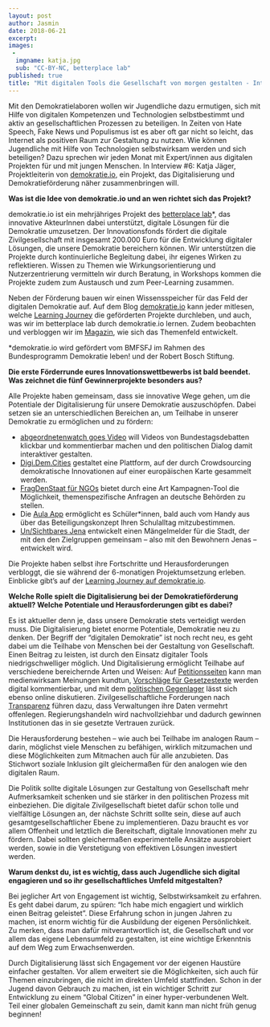 ```yaml
---
layout: post
author: Jasmin
date: 2018-06-21
excerpt: 
images:
 - 
  imgname: katja.jpg
  sub: "CC-BY-NC, betterplace lab"
published: true
title: "Mit digitalen Tools die Gesellschaft von morgen gestalten - Interview mit demokratie.io"
---
```


Mit den Demokratielaboren wollen wir Jugendliche dazu ermutigen, sich mit Hilfe von digitalen Kompetenzen und Technologien selbstbestimmt und aktiv an gesellschaftlichen Prozessen zu beteiligen. In Zeiten von Hate Speech, Fake News und Populismus ist es aber oft gar nicht so leicht, das Internet als positiven Raum zur Gestaltung zu nutzen. Wie können Jugendliche mit Hilfe von Technologien selbstwirksam werden und sich beteiligen? Dazu sprechen wir jeden Monat mit Expert/innen aus digitalen Projekten für und mit jungen Menschen. In Interview #6: Katja Jäger, Projektleiterin von [demokratie.io](http://demokratie.io), ein Projekt, das Digitalisierung und Demokratieförderung näher zusammenbringen will.

**Was ist die Idee von demokratie.io und an wen richtet sich das Projekt?**
 
demokratie.io ist ein mehrjähriges Projekt des [betterplace lab](http://www.betterplace-lab.org/de/)*, das innovative AkteurInnen dabei unterstützt, digitale Lösungen für die Demokratie umzusetzen. Der Innovationsfonds fördert die digitale Zivilgesellschaft mit insgesamt 200.000 Euro für die Entwicklung digitaler Lösungen, die unsere Demokratie bereichern können. Wir unterstützen die Projekte durch kontinuierliche Begleitung dabei, ihr eigenes Wirken zu reflektieren. Wissen zu Themen wie Wirkungsorientierung und Nutzerzentrierung vermitteln wir durch Beratung, in Workshops kommen die Projekte zudem zum Austausch und zum Peer-Learning zusammen.
 
Neben der Förderung bauen wir einen Wissensspeicher für das Feld der digitalen Demokratie auf. Auf dem Blog [demokratie.io](https://demokratie.io/) kann jeder mitlesen, welche [Learning Journey](https://demokratie.io/learning-journey/) die geförderten Projekte durchleben, und auch, was wir im betterplace lab durch demokratie.io lernen. Zudem beobachten und verbloggen wir im [Magazin](https://demokratie.io/magazin/), wie sich das Themenfeld entwickelt.
 
*demokratie.io wird gefördert vom BMFSFJ im Rahmen des Bundesprogramm Demokratie leben! und der Robert Bosch Stiftung.

**Die erste Förderrunde eures Innovationswettbewerbs ist bald beendet. Was zeichnet die fünf Gewinnerprojekte besonders aus?**
 
Alle Projekte haben gemeinsam, dass sie innovative Wege gehen, um die Potentiale der Digitalisierung für unsere Demokratie auszuschöpfen. Dabei setzen sie an unterschiedlichen Bereichen an, um Teilhabe in unserer Demokratie zu ermöglichen und zu fördern:
 
- [abgeordnetenwatch goes Video](https://www.abgeordnetenwatch.de/) will Videos von Bundestagsdebatten klickbar und kommentierbar machen und den politischen Dialog damit interaktiver gestalten.  
- [Digi.Dem.Cities](https://euroalter.com/) gestaltet eine Plattform, auf der durch Crowdsourcing  demokratische Innovationen auf einer europäischen Karte gesammelt werden.
-  [FragDenStaat für NGOs](https://fragdenstaat.de/) bietet durch eine Art Kampagnen-Tool die Möglichkeit, themenspezifische Anfragen an deutsche Behörden zu stellen.
- Die [Aula App](http://aula-blog.website/) ermöglicht es Schüler*innen, bald auch vom Handy aus über das Beteiligungskonzept Ihren Schulalltag mitzubestimmen.
- [Un/Sichtbares Jena](https://twitter.com/SagsJena) entwickelt einen Mängelmelder für die Stadt, der mit den den Zielgruppen gemeinsam – also mit den Bewohnern Jenas – entwickelt wird.
 
Die Projekte haben selbst ihre Fortschritte und Herausforderungen verbloggt, die sie während der 6-monatigen Projektumsetzung erleben. Einblicke gibt’s auf der [Learning Journey auf demokratie.io](https://demokratie.io/learning-journey/).
 
**Welche Rolle spielt die Digitalisierung bei der Demokratieförderung aktuell? Welche Potentiale und Herausforderungen gibt es dabei?**
 
Es ist aktueller denn je, dass unsere Demokratie stets verteidigt werden muss. Die Digitalisierung bietet enorme Potentiale, Demokratie neu zu denken. Der Begriff der “digitalen Demokratie” ist noch recht neu, es geht dabei um die Teilhabe von Menschen bei der Gestaltung von Gesellschaft. Einen Beitrag zu leisten, ist durch den Einsatz digitaler Tools niedrigschwelliger möglich. Und Digitalisierung ermöglicht Teilhabe auf verschiedene bereichernde Arten und Weisen: Auf [Petitionsseiten](https://www.openpetition.de/) kann man medienwirksam Meinungen kundtun, [Vorschläge für Gesetzestexte](https://digitalcharta.eu/diskussion/) werden digital kommentierbar, und mit dem [politischen Gegenlager](https://www.lasst-uns-streiten.de/) lässt sich ebenso online diskutieren. Zivilgesellschaftliche Forderungen nach [Transparenz](https://fragdenstaat.de/) führen dazu, dass Verwaltungen ihre Daten vermehrt offenlegen. Regierungshandeln wird nachvollziehbar und dadurch gewinnen Institutionen das in sie gesetzte Vertrauen zurück.
 
Die Herausforderung bestehen – wie auch bei Teilhabe im analogen Raum – darin, möglichst viele Menschen zu befähigen, wirklich mitzumachen und diese Möglichkeiten zum Mitmachen auch für alle anzubieten. Das Stichwort soziale Inklusion gilt gleichermaßen für den analogen wie den digitalen Raum.
 
Die Politik sollte digitale Lösungen zur Gestaltung von Gesellschaft mehr Aufmerksamkeit schenken und sie stärker in den politischen Prozess mit einbeziehen. Die digitale Zivilgesellschaft bietet dafür schon tolle und vielfältige Lösungen an, der nächste Schritt sollte sein, diese auf auch gesamtgesellschaftlicher Ebene zu implementieren. Dazu braucht es vor allem Offenheit und letztlich die Bereitschaft, digitale Innovationen mehr zu fördern. Dabei sollten gleichermaßen experimentelle Ansätze ausprobiert werden, sowie in die Verstetigung von effektiven Lösungen investiert werden.
 
**Warum denkst du, ist es wichtig, dass auch Jugendliche sich digital engagieren und so ihr gesellschaftliches Umfeld mitgestalten?**
 
Bei jeglicher Art von Engagement ist wichtig, Selbstwirksamkeit zu erfahren. Es geht dabei darum, zu spüren: “Ich habe mich engagiert und wirklich einen Beitrag geleistet”. Diese Erfahrung schon in jungen Jahren zu machen, ist enorm wichtig für die Ausbildung der eigenen Persönlichkeit. Zu merken, dass man dafür mitverantwortlich ist, die Gesellschaft und vor allem das eigene Lebensumfeld zu gestalten, ist eine wichtige Erkenntnis auf dem Weg zum Erwachsenwerden.
 
Durch Digitalisierung lässt sich Engagement vor der eigenen Haustüre einfacher gestalten. Vor allem erweitert sie die Möglichkeiten, sich auch für Themen einzubringen, die nicht im direkten Umfeld stattfinden. Schon in der Jugend davon Gebrauch zu machen, ist ein wichtiger Schritt zur Entwicklung zu einem “Global Citizen” in einer hyper-verbundenen Welt. Teil einer globalen Gemeinschaft zu sein, damit kann man nicht früh genug beginnen!
